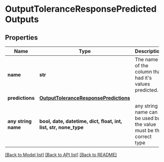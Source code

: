 # OutputToleranceResponsePredictedOutputs


## Properties
Name | Type | Description | Notes
------------ | ------------- | ------------- | -------------
**name** | **str** | The name of the column that had it&#39;s values predicted. | 
**predictions** | [**OutputToleranceResponsePredictions**](OutputToleranceResponsePredictions.md) |  | 
**any string name** | **bool, date, datetime, dict, float, int, list, str, none_type** | any string name can be used but the value must be the correct type | [optional]

[[Back to Model list]](../README.md#documentation-for-models) [[Back to API list]](../README.md#documentation-for-api-endpoints) [[Back to README]](../README.md)


